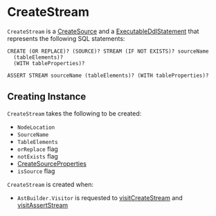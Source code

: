 # CreateStream

`CreateStream` is a [CreateSource](CreateSource.md) and a [ExecutableDdlStatement](ExecutableDdlStatement.md) that represents the following SQL statements:

```text
CREATE (OR REPLACE)? (SOURCE)? STREAM (IF NOT EXISTS)? sourceName
  (tableElements)?
  (WITH tableProperties)?
```

```text
ASSERT STREAM sourceName (tableElements)? (WITH tableProperties)?
```

## Creating Instance

`CreateStream` takes the following to be created:

* <span id="location"> `NodeLocation`
* <span id="name"> `SourceName`
* <span id="elements"> `TableElements`
* <span id="orReplace"> `orReplace` flag
* <span id="notExists"> `notExists` flag
* <span id="properties"> [CreateSourceProperties](CreateSourceProperties.md)
* <span id="isSource"> `isSource` flag

`CreateStream` is created when:

* `AstBuilder.Visitor` is requested to [visitCreateStream](AstBuilder.md#visitCreateStream) and [visitAssertStream](AstBuilder.md#visitAssertStream)
